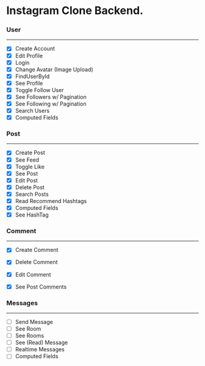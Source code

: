 # Instagram Clone Backend.

### User
___
- [X] Create Account
- [X] Edit Profile
- [X] Login
- [X] Change Avatar (Image Upload)
- [X] FindUserById
- [X] See Profile
- [X] Toggle Follow User
- [X] See Followers w/ Pagination
- [X] See Following w/ Pagination
- [X] Search Users
- [X] Computed Fields

### Post
___
- [X] Create Post
- [X] See Feed
- [X] Toggle Like
- [X] See Post
- [X] Edit Post
- [X] Delete Post
- [X] Search Posts
- [X] Read Recommend Hashtags
- [X] Computed Fields
- [X] See HashTag

### Comment
___
- [X] Create Comment
- [X] Delete Comment
- [X] Edit Comment
- [X] See Post Comments


### Messages
___
- [ ] Send Message
- [ ] See Room
- [ ] See Rooms
- [ ] See (Read) Message
- [ ] Realtime Messages
- [ ] Computed Fields